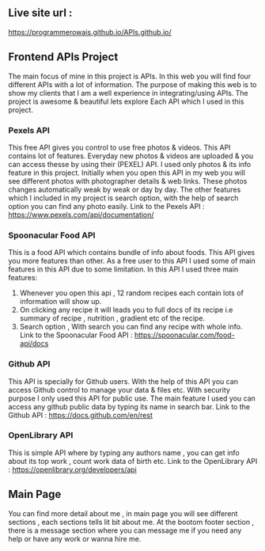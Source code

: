 ## Live site url :
https://programmerowais.github.io/APIs.github.io/

## Frontend APIs Project
The main focus of mine in this project is APIs. In this web you will find four
different APIs with a lot of information. The purpose of making this web is to 
show my clients that I am a well experience in integrating/using APIs. The project 
is awesome & beautiful lets explore Each API which I used in this project.

### Pexels API
This free API gives you control to use free photos & videos. This API contains lot
of features. Everyday new photos & videos are uploaded & you can access thesse by using
their (PEXEL) API. I used only photos & its info feature in this project. Initially when
you open this API in my web you will see different photos with photographer details & web
links. These photos changes automatically weak by weak or day by day. The other features 
which I included in my project is search option, with the help of search option you can 
find any photo easily.
Link to the Pexels API : https://www.pexels.com/api/documentation/

### Spoonacular Food API
This is a food API which contains bundle of info about foods. This API gives you more 
features than other. As a free user to this API I used some of main features in this 
API due to some limitation.
In this API I used three main features:
1) Whenever you open this api , 12 random recipes each contain lots of information will 
show up.
2) On clicking any recipe it will leads you to full docs of its recipe i.e summary of 
recipe , nutrition , gradient etc of the recipe.
3) Search option , With search you can find any recipe with whole info.
Link to the Spoonacular Food API : https://spoonacular.com/food-api/docs

### Github API 
This API is specially for Github users. With the help of this API you can access
Github control to manage your data & files etc. With security purpose I only used
this API for public use. 
The main feature I used you can access any github public data by typing its name in search bar.
Link to the Github API : https://docs.github.com/en/rest

### OpenLibrary API
This is simple API where by typing any authors name , you can get info about its top work , count work
data of birth etc.
Link to the OpenLibrary API : https://openlibrary.org/developers/api

## Main Page
You can find more detail about me , in main page you will see different sections ,
each sections tells lit bit about me.
At the bootom footer section , there is a message section where you can message me
if you need any help or have any work or wanna hire me.